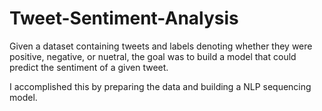 # Tweet-Sentiment-Analysis
Given a dataset containing tweets and labels denoting whether they were positive, negative, or nuetral, 
the goal was to build a model that could predict the sentiment of a given tweet.  

I accomplished this by preparing the data and building a NLP sequencing model.
